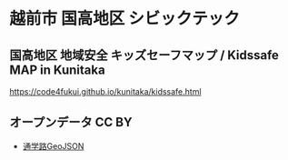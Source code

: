 # 越前市 国高地区 シビックテック

## 国高地区 地域安全 キッズセーフマップ / Kidssafe MAP in Kunitaka

https://code4fukui.github.io/kunitaka/kidssafe.html  

## オープンデータ CC BY

- [通学路GeoJSON](https://code4fukui.github.io/schoolzone.geojson)

